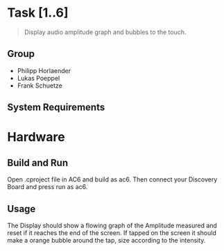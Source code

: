 # Task [1..6]
> Display audio amplitude graph and bubbles to the touch.

## Group
- Philipp Horlaender
- Lukas Poeppel
- Frank Schuetze

## System Requirements

# Hardware


## Build and Run
Open .cproject file in AC6 and build as ac6. 
Then connect your Discovery Board and press run as ac6.


## Usage
The Display should show a flowing graph of the Amplitude measured and reset if it reaches the end of the screen.
If tapped on the screen it should make a orange bubble around the tap, size according to the intensity.
